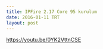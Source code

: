 ```yaml
---
title: IPFire 2.17 Core 95 kurulum
date: 2016-01-11 TRT
layout: post
---
```


https://youtu.be/0YK2VttnCSE
